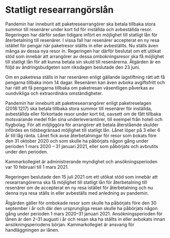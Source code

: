 # Statligt researrangörslån

Pandemin har inneburit att paketresearrangörer ska betala tillbaka stora summor till resenärer under kort tid för inställda och avbeställda resor. Regeringen har därför sedan tidigare infört en möjlighet till statligt lån för återbetalning till resenärer. I vissa fall har resenärer accepterat en ny resa istället för pengar när paketresor ställts in eller avbeställts. Nu ställs även många av dessa nya resor in. Regeringen har därför beslutat om ett utökat stöd som innebär att arrangörer av dessa ombokningsresor ska få möjlighet till statligt lån för att kunna betala sin skuld till resenärerna. Åtgärden är en följd av ändringsbudgeten som riksdagen beslutade den 23 juni.

Om en paketresa ställs in har resenären enligt gällande lagstiftning rätt att få pengarna tillbaka inom 14 dagar. Resenären kan även avboka avgiftsfritt och har rätt att få pengarna tillbaka om paketresan väsentligen påverkas av oundvikliga och extraordinära omständigheter.

Pandemin har inneburit att paketresearrangörer enligt paketreselagen (2018:1217) ska betala tillbaka stora summor till resenärer för inställda, avbeställda eller förkortade resor under kort tid, oavsett om de fått tillbaka motsvarande medel från sina underleverantörer, till exempel från hotell och flygbolag. För att möjliggöra för arrangörer att betala återstående skulder infördes en tidsbegränsad möjlighet till statligt lån. Lånet löper på 3 eller 6 år till låg ränta. Lånet fick avse återbetalningar för resor som bokats före den 31 oktober 2020 och som skulle ha påbörjats någon gång under perioden 1 mars 2020 – 31 januari 2021, eller som påbörjats och avbrutits under den perioden.

Kammarkollegiet är administrerande myndighet och ansökningsperioden var 10 februari till 1 mars 2021.

Regeringen beslutade den 15 juli 2021 om ett utökat stöd som innebär att researrangörerna ska få möjlighet till statligt lån för återbetalning till resenärer om de accepterat en ny resa istället för återbetalning och nu denna nya resa ställs in eller avbeställs med anledning av pandemin.

Åtgärden gäller för ombokade resor som skulle ha påbörjats före den 30 september i år och där den ursprungliga resan skulle ha påbörjats någon gång under perioden 1 mars 2020–31 januari 2021. Ansökningsperioden för lånen är den 2–31 augusti i år och resan ska ha ställts in eller avbokats innan ansökningsperiodens början. Kammarkollegiet är ansvarig för handläggningen av lånen.
